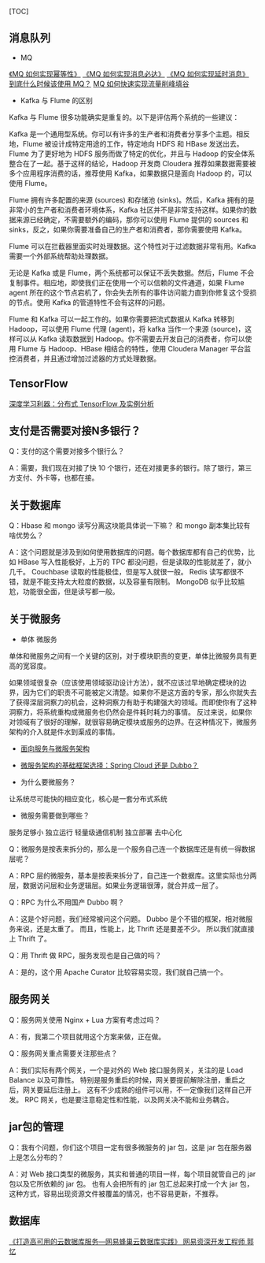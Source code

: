 
[TOC]





## 消息队列

- MQ


[《MQ 如何实现幂等性》](http://chuansong.me/n/1729638046512)
[《MQ 如何实现消息必达》](http://chuansong.me/n/1683480046613)
[《MQ 如何实现延时消息》](http://chuansong.me/n/1673795846413)
[到底什么时候该使用 MQ？](http://chuansong.me/n/1744710846312)
[MQ 如何快速实现流量削峰填谷](http://chuansong.me/n/1762803446718)

- Kafka 与 Flume 的区别

Kafka 与 Flume 很多功能确实是重复的。以下是评估两个系统的一些建议：

Kafka 是一个通用型系统。你可以有许多的生产者和消费者分享多个主题。相反地，Flume 被设计成特定用途的工作，特定地向 HDFS 和 HBase 发送出去。Flume 为了更好地为 HDFS 服务而做了特定的优化，并且与 Hadoop 的安全体系整合在了一起。基于这样的结论，Hadoop 开发商 Cloudera 推荐如果数据需要被多个应用程序消费的话，推荐使用 Kafka，如果数据只是面向 Hadoop 的，可以使用 Flume。

Flume 拥有许多配置的来源 (sources) 和存储池 (sinks)。然后，Kafka 拥有的是非常小的生产者和消费者环境体系，Kafka 社区并不是非常支持这样。如果你的数据来源已经确定，不需要额外的编码，那你可以使用 Flume 提供的 sources 和 sinks，反之，如果你需要准备自己的生产者和消费者，那你需要使用 Kafka。

Flume 可以在拦截器里面实时处理数据。这个特性对于过滤数据非常有用。Kafka 需要一个外部系统帮助处理数据。

无论是 Kafka 或是 Flume，两个系统都可以保证不丢失数据。然后，Flume 不会复制事件。相应地，即使我们正在使用一个可以信赖的文件通道，如果 Flume agent 所在的这个节点宕机了，你会失去所有的事件访问能力直到你修复这个受损的节点。使用 Kafka 的管道特性不会有这样的问题。

Flume 和 Kafka 可以一起工作的。如果你需要把流式数据从 Kafka 转移到 Hadoop，可以使用 Flume 代理 (agent)，将 kafka 当作一个来源 (source)，这样可以从 Kafka 读取数据到 Hadoop。你不需要去开发自己的消费者，你可以使用 Flume 与 Hadoop、HBase 相结合的特性，使用 Cloudera Manager 平台监控消费者，并且通过增加过滤器的方式处理数据。

## TensorFlow

[深度学习利器：分布式 TensorFlow 及实例分析](http://mp.weixin.qq.com/s?__biz=MzI4MjE3MTcwNA==&mid=2664335065&idx=1&sn=d5a71c8219b684e266e1339ee9a39b8c&chksm=f0a4268ec7d3af983f2aaa86af648aa1449f8bb2c2e2722ba9987935b3c48ad9ff236581134e#rd)


## 支付是否需要对接N多银行？

Q：支付的这个需要对接多个银行么？

A：需要，我们现在对接了快 10 个银行，还在对接更多的银行。除了银行，第三方支付、外卡等，也都在接。


## 关于数据库

Q：Hbase 和 mongo 读写分离这块能具体说一下嘛？ 和 mongo 副本集比较有啥优势么？

A：这个问题就是涉及到如何使用数据库的问题。每个数据库都有自己的优势，比如 HBase 写入性能极好，上万的 TPC 都没问题，但是读取的性能就差了，就小几千。 Couchbase 读取的性能极佳，但是写入就很一般。 Redis 读写都很不错，就是不能支持太大粒度的数据，以及容量有限制。 MongoDB 似乎比较尴尬，功能很全面，但是读写都一般。

## 关于微服务


- 单体 微服务

单体和微服务之间有一个关键的区别，对于模块职责的变更，单体比微服务具有更高的宽容度。

如果领域很复杂（应该使用领域驱动设计方法），就不应该过早地确定模块的边界，因为它们的职责不可能被定义清楚。如果你不是这方面的专家，那么你就失去了获得深层洞察力的机会，这种洞察力有助于构建强大的领域。而即使你有了这种洞察力，将系统重构成微服务也仍然会是件耗时耗力的事情。
反过来说，如果你对领域有了很好的理解，就很容易确定模块或服务的边界。在这种情况下，微服务架构的介入就是件水到渠成的事情。

- [面向服务与微服务架构](http://blog.csdn.net/mindfloating/article/details/24583369)

- [微服务架构的基础框架选择：Spring Cloud 还是 Dubbo？](http://blog.didispace.com/microservice-framework/)

- 为什么要微服务？

让系统尽可能快的相应变化，核心是一套分布式系统


- 微服务需要做到哪些？

服务足够小
独立运行
轻量级通信机制
独立部署
去中心化

Q：微服务是按表来拆分的，那么是一个服务自己连一个数据库还是有统一得数据层呢？

A：RPC 层的微服务，基本是按表来拆分了，自己连一个数据库。这里实际也分两层，数据访问层和业务逻辑层。如果业务逻辑很薄，就合并成一层了。

Q：RPC 为什么不用国产 Dubbo 啊？

A：这是个好问题，我们经常被问这个问题。 Dubbo 是个不错的框架，相对微服务来说，还是太重了。 而且，性能上，比 Thrift 还是要差不少。 所以我们就直接上 Thrift 了。

Q：用 Thrift 做 RPC，服务发现也是自己做的吗？

A：是的，这个用 Apache Curator 比较容易实现，我们就自己搞一个。


## 服务网关

Q：服务网关使用 Nginx + Lua 方案有考虑过吗？

A：有，我第二个项目就用这个方案来做，正在做。

Q：服务网关重点需要关注那些点？

A：我们实际有两个网关，一个是对外的 Web 接口服务网关，关注的是 Load Balance 以及可靠性。 特别是服务重启的时候，网关要提前解除注册，重启之后，网关要延后注册上。 这有不少成熟的组件可以用，不一定像我们这样自己开发。 RPC 网关，也是要注意稳定性和性能，以及网关决不能和业务耦合。

## jar包的管理

Q：我有个问题，你们这个项目一定有很多微服务的 jar 包，这是 jar 包在服务器上是怎么分布的？

A：对 Web 接口类型的微服务，其实和普通的项目一样，每个项目就管自己的 jar 包以及它所依赖的 jar 包。 也有人会把所有的 jar 包汇总起来打成一个大 jar 包，这种方式，容易出现资源文件被覆盖的情况，也不容易更新，不推荐。


## 数据库

[《打造高可用的云数据库服务—网易蜂巢云数据库实践》 网易资深开发工程师 郭忆](http://www.infoq.com/cn/presentations/build-a-highly-available-cloud-database-services)